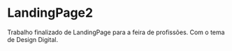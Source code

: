# LandingPage2
Trabalho finalizado de LandingPage para a feira de profissões. Com o tema de Design Digital.
